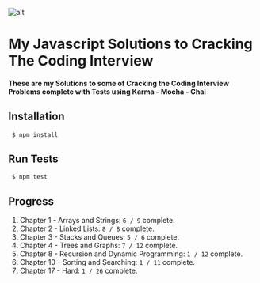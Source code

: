 ![alt](https://user-images.githubusercontent.com/20860228/28757980-a1f5c812-7543-11e7-9abc-bd6801d121ea.png)
# My Javascript Solutions to Cracking The Coding Interview
#### These are my Solutions to some of Cracking the Coding Interview Problems complete with Tests using Karma - Mocha - Chai 
## Installation
<code> $ npm install</code>
## Run Tests
<code> $ npm test</code>

## Progress
<ol>
<li>Chapter 1 - Arrays and Strings: <code>6 / 9</code>  complete.</li>
<li>Chapter 2 - Linked Lists: <code>8 / 8</code> complete.</li>
<li>Chapter 3 - Stacks and Queues: <code>5 / 6</code>  complete.</li>
<li>Chapter 4 - Trees and Graphs: <code>7 / 12</code> complete.</li>
<li>Chapter 8 - Recursion and Dynamic Programming: <code>1 / 12</code>  complete.</li>
<li>Chapter 10 - Sorting and Searching: <code>1 / 11</code> complete.</li>
<li>Chapter 17 - Hard: <code>1 / 26</code> complete.</li>
</ol>

